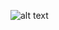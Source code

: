 ![alt text](https://github.com/[GrichinNikita2019]/[yandex_praktikum_da]/blob/[certificate]/Гричин_Никита_Сергеевич_20222DA00161.pdf?raw=true)
